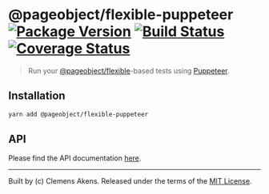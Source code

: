 # @pageobject/flexible-puppeteer [![Package Version][badge-npm-image]][badge-npm-link] [![Build Status][badge-travis-image]][badge-travis-link] [![Coverage Status][badge-coveralls-image]][badge-coveralls-link]

> Run your [@pageobject/flexible][internal-readme-flexible]-based tests using [Puppeteer][external-puppeteer].

## Installation

```sh
yarn add @pageobject/flexible-puppeteer
```

## API

Please find the API documentation [here][internal-api-flexible-puppeteer].

---

Built by (c) Clemens Akens. Released under the terms of the [MIT License][internal-license].

[badge-coveralls-image]: https://coveralls.io/repos/github/clebert/pageobject/badge.svg?branch=master
[badge-coveralls-link]: https://coveralls.io/github/clebert/pageobject?branch=master
[badge-npm-image]: https://img.shields.io/npm/v/@pageobject/flexible-puppeteer.svg
[badge-npm-link]: https://yarnpkg.com/en/package/@pageobject/flexible-puppeteer
[badge-travis-image]: https://travis-ci.org/clebert/pageobject.svg?branch=master
[badge-travis-link]: https://travis-ci.org/clebert/pageobject
[internal-api-flexible-puppeteer]: https://pageobject.js.org/api/flexible-puppeteer/
[internal-license]: https://github.com/clebert/pageobject/blob/master/LICENSE
[internal-readme-flexible]: https://github.com/clebert/pageobject/tree/master/@pageobject/flexible/README.md
[external-puppeteer]: https://github.com/GoogleChrome/puppeteer/blob/master/README.md
